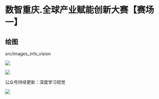 # 数智重庆.全球产业赋能创新大赛【赛场一】

## 绘图

src/images_info_vision

![](./images/wh.png)

![](./images/wh2.png)

公众号持续更新：深度学习视觉

![](./images/DLCV.jpg)
